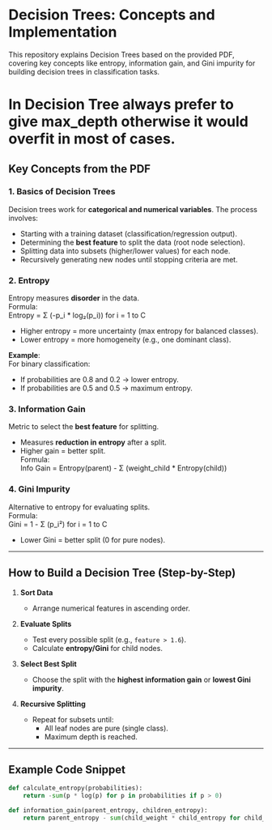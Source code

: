 # Decision Trees: Concepts and Implementation

This repository explains Decision Trees based on the provided PDF, covering key concepts like entropy, information gain, and Gini impurity for building decision trees in classification tasks.
# In Decision Tree always prefer to give max_depth otherwise it would overfit in most of cases.
## Key Concepts from the PDF

### 1. Basics of Decision Trees
Decision trees work for **categorical and numerical variables**. The process involves:
- Starting with a training dataset (classification/regression output).
- Determining the **best feature** to split the data (root node selection).
- Splitting data into subsets (higher/lower values) for each node.
- Recursively generating new nodes until stopping criteria are met.

### 2. Entropy
Entropy measures **disorder** in the data.  
Formula:  
Entropy = Σ (-p_i * log₂(p_i)) for i = 1 to C
- Higher entropy = more uncertainty (max entropy for balanced classes).  
- Lower entropy = more homogeneity (e.g., one dominant class).  

**Example**:  
For binary classification:  
- If probabilities are 0.8 and 0.2 → lower entropy.  
- If probabilities are 0.5 and 0.5 → maximum entropy.  

### 3. Information Gain
Metric to select the **best feature** for splitting.  
- Measures **reduction in entropy** after a split.  
- Higher gain = better split.  
Formula:  
Info Gain = Entropy(parent) - Σ (weight_child * Entropy(child))


### 4. Gini Impurity
Alternative to entropy for evaluating splits.  
Formula:  
Gini = 1 - Σ (p_i²) for i = 1 to C
- Lower Gini = better split (0 for pure nodes).  

---

## How to Build a Decision Tree (Step-by-Step)

1. **Sort Data**  
   - Arrange numerical features in ascending order.  

2. **Evaluate Splits**  
   - Test every possible split (e.g., `feature > 1.6`).  
   - Calculate **entropy/Gini** for child nodes.  

3. **Select Best Split**  
   - Choose the split with the **highest information gain** or **lowest Gini impurity**.  

4. **Recursive Splitting**  
   - Repeat for subsets until:  
     - All leaf nodes are pure (single class).  
     - Maximum depth is reached.  

---

## Example Code Snippet
```python
def calculate_entropy(probabilities):
    return -sum(p * log(p) for p in probabilities if p > 0)

def information_gain(parent_entropy, children_entropy):
    return parent_entropy - sum(child_weight * child_entropy for child_weight, child_entropy in children_entropy)
